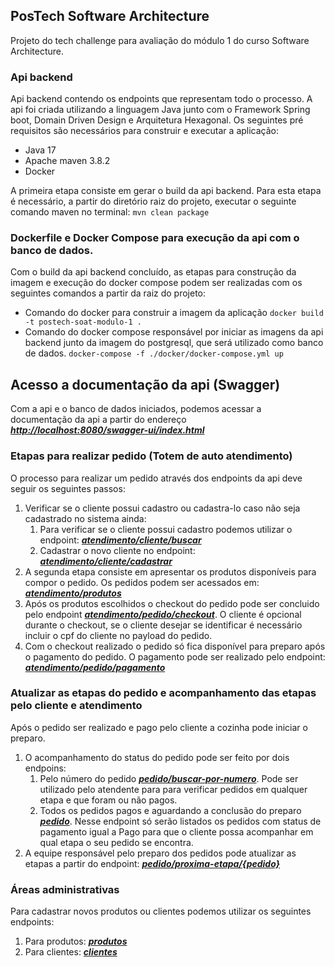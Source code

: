## PosTech Software Architecture

Projeto do tech challenge para avaliação do módulo 1 do curso Software Architecture.

### Api backend

Api backend contendo os endpoints que representam todo o processo. A api foi criada utilizando a linguagem Java junto com o Framework Spring boot, Domain Driven Design e Arquitetura Hexagonal. Os seguintes pré requisitos são necessários para construir e executar a aplicação:

- Java 17
- Apache maven 3.8.2
- Docker 

A primeira etapa consiste em gerar o build da api backend. Para esta etapa é necessário, a partir do diretório raiz do projeto, executar o seguinte comando maven no terminal:
`mvn clean package`

### Dockerfile e Docker Compose para execução da api com o banco de dados.

Com o build da api backend concluído, as etapas para construção da imagem e execução do docker compose podem ser realizadas com os seguintes comandos a partir da raiz do projeto: 

- Comando do docker para construir a imagem da aplicação
  `docker build -t postech-soat-modulo-1 .`
- Comando do docker compose responsável por iniciar as imagens da api backend junto da imagem do postgresql, que será utilizado como banco de dados. `docker-compose -f ./docker/docker-compose.yml up`

## Acesso a documentação da api (Swagger)

Com a api e o banco de dados iniciados, podemos acessar a documentação da api a partir do endereço ***[http://localhost:8080/swagger-ui/index.html](http://localhost:8080/swagger-ui/index.html)***

### Etapas para realizar pedido (Totem de auto atendimento)

O processo para realizar um pedido através dos endpoints da api deve seguir os seguintes passos:

1. Verificar se o cliente possui cadastro ou cadastra-lo caso não seja cadastrado no sistema ainda:
   1. Para verificar se o cliente possui cadastro podemos utilizar o endpoint: ***[atendimento/cliente/buscar](http://localhost:8080/swagger-ui/index.html#/Totem%20de%20auto%20atendimento/buscarClientePorCpf)***
   2. Cadastrar o novo cliente no endpoint: ***[atendimento/cliente/cadastrar](http://localhost:8080/swagger-ui/index.html#/Totem%20de%20auto%20atendimento/cadastrarNovoCliente)***
2. A segunda etapa consiste em apresentar os produtos disponíveis para compor o pedido. Os pedidos podem ser acessados em: ***[atendimento/produtos](http://localhost:8080/swagger-ui/index.html#/Totem%20de%20auto%20atendimento/buscarProdutosPorCategoria)***
3. Após os produtos escolhidos o checkout do pedido pode ser concluido pelo endpoint ***[atendimento/pedido/checkout](http://localhost:8080/swagger-ui/index.html#/Totem%20de%20auto%20atendimento/checkout)***. O cliente é opcional durante o checkout, se o cliente desejar se identificar é necessário incluir o cpf do cliente no payload do pedido.
4. Com o checkout realizado o pedido só fica disponível para preparo após o pagamento do pedido. O pagamento pode ser realizado pelo endpoint: ***[atendimento/pedido/pagamento](http://localhost:8080/swagger-ui/index.html#/Totem%20de%20auto%20atendimento/pagamento)***

### Atualizar as etapas do pedido e acompanhamento das etapas pelo cliente e atendimento

Após o pedido ser realizado e pago pelo cliente a cozinha pode iniciar o preparo.

1. O acompanhamento do status do pedido pode ser feito por dois endpoins:
   1. Pelo número do pedido ***[pedido/buscar-por-numero](http://localhost:8080/swagger-ui/index.html#/Pedidos/buscarPedidoPorId)***. Pode ser utilizado pelo atendente para para verificar pedidos em qualquer etapa e que foram ou não pagos.
   2. Todos os pedidos pagos e aguardando a conclusão do preparo ***[pedido](http://localhost:8080/swagger-ui/index.html#/Pedidos/listar_1)***. Nesse endpoint só serão listados os pedidos com status de pagamento igual a Pago  para que o cliente possa acompanhar em qual etapa o seu pedido se encontra.
2. A equipe responsável pelo preparo dos pedidos pode atualizar as etapas a partir do endpoint: ***[pedido/proxima-etapa/{pedido}](http://localhost:8080/swagger-ui/index.html#/Pedidos/atualizaParaEmPreparacao)***

### Áreas administrativas

Para cadastrar novos produtos ou clientes podemos utilizar os seguintes endpoints:

1. Para produtos: ***[produtos](http://localhost:8080/swagger-ui/index.html#/%C3%81rea%20administrativa%20-%20Produtos)***
2. Para clientes: ***[clientes](http://localhost:8080/swagger-ui/index.html#/%C3%81rea%20administrativa%20-%20Clientes)***
